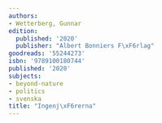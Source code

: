 ```yaml
---
authors:
- Wetterberg, Gunnar
edition:
  published: '2020'
  publisher: "Albert Bonniers F\xF6rlag"
goodreads: '55244273'
isbn: '9789100180744'
published: '2020'
subjects:
- beyond-nature
- politics
- svenska
title: "Ingenj\xF6rerna"
---
```


